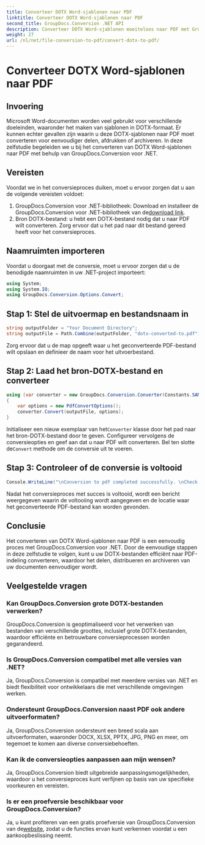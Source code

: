 ```yaml
---
title: Converteer DOTX Word-sjablonen naar PDF
linktitle: Converteer DOTX Word-sjablonen naar PDF
second_title: GroupDocs.Conversion .NET API
description: Converteer DOTX Word-sjablonen moeiteloos naar PDF met GroupDocs.Conversion voor .NET. Vereenvoudig uw documentbeheertaken.
weight: 27
url: /nl/net/file-conversion-to-pdf/convert-dotx-to-pdf/
---
```


# Converteer DOTX Word-sjablonen naar PDF

## Invoering
Microsoft Word-documenten worden veel gebruikt voor verschillende doeleinden, waaronder het maken van sjablonen in DOTX-formaat. Er kunnen echter gevallen zijn waarin u deze DOTX-sjablonen naar PDF moet converteren voor eenvoudiger delen, afdrukken of archiveren. In deze zelfstudie begeleiden we u bij het converteren van DOTX Word-sjablonen naar PDF met behulp van GroupDocs.Conversion voor .NET.
## Vereisten
Voordat we in het conversieproces duiken, moet u ervoor zorgen dat u aan de volgende vereisten voldoet:
1.  GroupDocs.Conversion voor .NET-bibliotheek: Download en installeer de GroupDocs.Conversion voor .NET-bibliotheek van de[download link](https://releases.groupdocs.com/conversion/net/).
2. Bron DOTX-bestand: u hebt een DOTX-bestand nodig dat u naar PDF wilt converteren. Zorg ervoor dat u het pad naar dit bestand gereed heeft voor het conversieproces.

## Naamruimten importeren
Voordat u doorgaat met de conversie, moet u ervoor zorgen dat u de benodigde naamruimten in uw .NET-project importeert:
```csharp
using System;
using System.IO;
using GroupDocs.Conversion.Options.Convert;
```

## Stap 1: Stel de uitvoermap en bestandsnaam in
```csharp
string outputFolder = "Your Document Directory";
string outputFile = Path.Combine(outputFolder, "dotx-converted-to.pdf");
```
Zorg ervoor dat u de map opgeeft waar u het geconverteerde PDF-bestand wilt opslaan en definieer de naam voor het uitvoerbestand.
## Stap 2: Laad het bron-DOTX-bestand en converteer
```csharp
using (var converter = new GroupDocs.Conversion.Converter(Constants.SAMPLE_DOTX))
{
    var options = new PdfConvertOptions();
    converter.Convert(outputFile, options);
}
```
 Initialiseer een nieuw exemplaar van het`Converter` klasse door het pad naar het bron-DOTX-bestand door te geven. Configureer vervolgens de conversieopties en geef aan dat u naar PDF wilt converteren. Bel ten slotte de`Convert` methode om de conversie uit te voeren.
## Stap 3: Controleer of de conversie is voltooid
```csharp
Console.WriteLine("\nConversion to pdf completed successfully. \nCheck output in {0}", outputFolder);
```
Nadat het conversieproces met succes is voltooid, wordt een bericht weergegeven waarin de voltooiing wordt aangegeven en de locatie waar het geconverteerde PDF-bestand kan worden gevonden.

## Conclusie
Het converteren van DOTX Word-sjablonen naar PDF is een eenvoudig proces met GroupDocs.Conversion voor .NET. Door de eenvoudige stappen in deze zelfstudie te volgen, kunt u uw DOTX-bestanden efficiënt naar PDF-indeling converteren, waardoor het delen, distribueren en archiveren van uw documenten eenvoudiger wordt.
## Veelgestelde vragen
### Kan GroupDocs.Conversion grote DOTX-bestanden verwerken?
GroupDocs.Conversion is geoptimaliseerd voor het verwerken van bestanden van verschillende groottes, inclusief grote DOTX-bestanden, waardoor efficiënte en betrouwbare conversieprocessen worden gegarandeerd.
### Is GroupDocs.Conversion compatibel met alle versies van .NET?
Ja, GroupDocs.Conversion is compatibel met meerdere versies van .NET en biedt flexibiliteit voor ontwikkelaars die met verschillende omgevingen werken.
### Ondersteunt GroupDocs.Conversion naast PDF ook andere uitvoerformaten?
Ja, GroupDocs.Conversion ondersteunt een breed scala aan uitvoerformaten, waaronder DOCX, XLSX, PPTX, JPG, PNG en meer, om tegemoet te komen aan diverse conversiebehoeften.
### Kan ik de conversieopties aanpassen aan mijn wensen?
Ja, GroupDocs.Conversion biedt uitgebreide aanpassingsmogelijkheden, waardoor u het conversieproces kunt verfijnen op basis van uw specifieke voorkeuren en vereisten.
### Is er een proefversie beschikbaar voor GroupDocs.Conversion?
 Ja, u kunt profiteren van een gratis proefversie van GroupDocs.Conversion van de[website](https://releases.groupdocs.com/), zodat u de functies ervan kunt verkennen voordat u een aankoopbeslissing neemt.